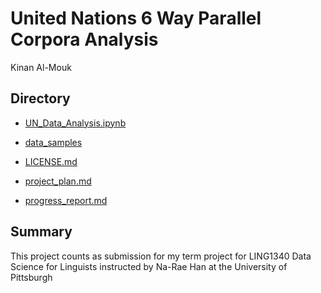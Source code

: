 # United Nations 6 Way Parallel Corpora Analysis 
Kinan Al-Mouk

## Directory 
- [UN_Data_Analysis.ipynb](https://github.com/Data-Science-for-Linguists-2022/UN-Parallel-Corpora-Analysis/blob/main/UN_Data_Analysis.ipynb) 

- [data_samples](https://github.com/Data-Science-for-Linguists-2022/UN-Parallel-Corpora-Analysis/tree/main/data_samples)

- [LICENSE.md](https://github.com/Data-Science-for-Linguists-2022/UN-Parallel-Corpora-Analysis/blob/main/LICENSE.md)

- [project_plan.md](https://github.com/Data-Science-for-Linguists-2022/UN-Parallel-Corpora-Analysis/blob/main/project_plan.md)

- [progress_report.md](https://github.com/Data-Science-for-Linguists-2022/UN-Parallel-Corpora-Analysis/blob/main/progress_report.md)





## Summary 
This project counts as submission for my term project for LING1340 Data Science for Linguists instructed by Na-Rae Han at the University of Pittsburgh


  
